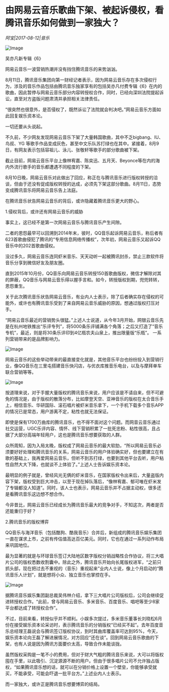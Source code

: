 # 由网易云音乐歌曲下架、被起诉侵权，看腾讯音乐如何做到一家独大？

*阿宝|2017-08-12|音乐*

![Image](http://static.ylzbl.com/uploads/ueditor/php/upload/image/20170814/1502698328550923.jpeg)

吴亦凡新专辑《6》

网易云音乐一波营销热潮并没有挡住腾讯音乐的来势汹汹。

8月11日，腾讯音乐集团向第一财经记者表示，因为网易云音乐存在多次侵权行为，涉及的音乐作品包括由腾讯音乐独家享有的包括吴亦凡付费专辑《6》在内的歌曲，因此暂停与网易云音乐部分内容转授权合作，同时，已经向深圳法院提起诉讼，直至对方盗版问题肃清并承担相关法律责任。

“很突然也很意外，是否侵权了，既然诉讼了法院就会判决吧。”网易云音乐方面如此回复娱乐资本论。

一切还要从头说起。

不久前，不少网友发现网易云音乐下架了大量韩国歌曲，其中不乏bigbang、IU、鸟叔、YG 等歌手作品变成灰色，甚至中文乐队苏打绿也在其中。紧接着，8月9日，有网友表示包括容祖儿、泳儿、张敬轩等歌手的部分歌曲被下架。

截止目前，网易云音乐平台上像林宥嘉、陈奕迅、五月天、Beyonce等在内的海内外流行歌手的音乐都遭遇不同程度的下架。

8月10日晚，网易云音乐对此做出了回应，称正在与腾讯音乐进行版权转授的洽谈，但由于还没有促成版权转授的达成，必须先下架这部分歌曲。8月11日，态势变成腾讯音乐将网易云音乐告上法庭。

在腾讯音乐状告网易云音乐的背后，或许隐藏着腾讯音乐更大的野心。

1.侵权背后，或许还有网易云音乐的威胁

事实上，这已经不是第一次网易云音乐与腾讯音乐产生间隙。

二者的恩怨最早可以回溯到2014年末，彼时，QQ音乐起诉网易云音乐，称后者有623首歌曲侵犯了腾讯的“专用信息网络传播权”，次年初，网易云音乐又起诉QQ音乐中的202首歌曲侵权。

没过多久，网易云音乐连同虾米音乐、天天动听一起被腾讯封杀，禁止三款软件将音乐分享到微信好友及朋友圈。

直到2015年10月份，QQ音乐向网易云音乐转授150首歌曲版权，微信才解除对其的屏蔽，QQ音乐与网易云音乐得以握手言和。如今，转授版权到期，兜兜转转，恩怨重生。

关于此次腾讯音乐状告网易云音乐，有业内人士表示，除了后者确实存在侵权的可能外，或许也有腾讯音乐受到了来自网易云音乐威胁的原因，想通过版权打压对手。

“网易云音乐最近的营销势头很猛。”上述人士说道，从今年3月开始，网银云音乐先是在杭州地铁推出“乐评专列”，将5000条乐评铺满各个角落；之后又打造了“音乐专机”，最近，则是将30条乐评印到4亿瓶农夫山泉上，推出限量版“乐瓶”。 一系列营销带来的是品牌影响力。

![Image](http://p1.pstatp.com/large/321e00007892b0610b75)

网易云音乐的这些举动带来的最直接变化就是，其他音乐平台也纷纷投入到营销行业，像QQ音乐在三里屯搭建音乐快闪店，与优衣库推音乐电台，以及与摩拜单车联合营销等等。

![Image](http://p1.pstatp.com/large/321a0000f94c39d25595)

按道理来说，对于手握大量版权的腾讯音乐来说，用户应该是不请自来，但不可避免的情况是，由于版权的散落分布，比如摩登天空、亚神音乐的版权在太合音乐手上，相信音乐、华研国际、滚石唱片被虾米音乐拿下，一个手机下载多个音乐APP的情况已是常态，用户游离不定，粘性也就无法保证。

即使是保有1700万曲库的腾讯音乐，也不得不面对这个问题。而网音云音乐通过社交运营，UGC乐评内容、情怀、线下营销积累了一批死忠粉、粘性很高，且占据了大部分高端年轻用户，这也是腾讯音乐想要获取的人群。

众所周知，因为入局太晚，版权成了网易云音乐的最大软肋，“所以网易云音乐必须要好好处理和腾讯音乐的关系，网易云音乐的用户体验确实好，但也要建立在有歌的基础上，我再爱网易云音乐，但听不到苏打绿，也要到其他平台去听，用户粘性自然大大下降，也就谈不上体验了。”上述人士告诉娱乐资本论。

最明显的例子就是，曾经风光无俩的虾米音乐，在国家版权令出来后，大量盗版内容下架，版权受到巨大冲击，以至于现在掉队落后，“像林宥嘉、郁可唯在虾米发了专辑都没人知道”。同时，该人士也表示，网易云音乐并不占据主动权，很多还是看腾讯音乐这边想不想合作。

今非昔比，网易云音乐已经成长为腾讯音乐最大的竞争对手，不知这次，两者是否还能重归于好？

2.腾讯音乐的版权博弈

QQ音乐与海洋音乐（包括酷狗、酷我音乐）合并后，新组成的腾讯音乐娱乐集团一直在谋求上市，之前有传估值高达百亿美元。同时，它也在通过一系列动作布局来巩固地位。

最为显著的就是与环球音乐签订大陆地区数字版权分销战略性合作协议，将三大唱片公司的版权悉数收割囊中。除此之外，腾讯音乐开始向长尾版权进军，“之前只抓头部，现在把过去不重视的（音乐）重视起来”业内人士说，像上个月启动的“腾讯音乐人计划”，就是想将小众、独立音乐也掌控在手。

![Image](http://p3.pstatp.com/large/321a0000f94bab8961dc)

据腾讯音乐娱乐集团副总裁吴伟林介绍，拿下三大唱片公司版权后，公司会继续促进转授权合作。“此前，曾与网易云音乐、多米音乐、百度音乐、唱吧等至少8家平台都达成了转授权合作”。

不过，目前来看，转授似乎并不顺利。小娱多次提过，多米音乐董事长刘晓松6月份在接受娱乐资本论采访时，表示腾讯音乐的分销版权“已经买不起”。去年百度音乐总经理王磊说会与腾讯签订版权协议，到时其曲库覆盖率可达到95%，今天，娱乐资本论向王磊了解进展情况，对方回应“还在谈”。回到网易云音乐歌曲的下架，也有人说是因为腾讯方面要价太高，导致合作未能谈拢。

虽然版权采购是一笔不小的费用，但对于财大气粗的腾讯音乐来说，大可以将版权囤在手里，以此吸引、沉淀源源不断的用户。但由于很多唱片公司不允许独占版权，“如果腾讯音乐想的话，就可以在分销价格上设置一个壁垒，你能够承受就买，不能承受，可能会吓退一批平台方。”上述业内人士表示。

而一家独大，或许正是腾讯音乐想要博弈的结局。

